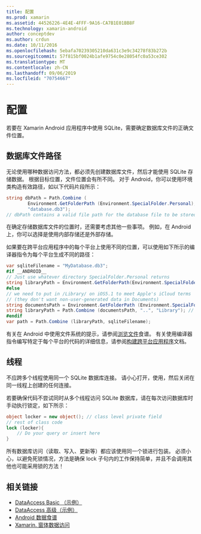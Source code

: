 ```yaml
---
title: 配置
ms.prod: xamarin
ms.assetid: 44526226-4E4E-4FFF-9A16-CA7B1E01BB8F
ms.technology: xamarin-android
author: conceptdev
ms.author: crdun
ms.date: 10/11/2016
ms.openlocfilehash: 5ebafa70239305210da631c3e9c34278f83b272b
ms.sourcegitcommit: 57f815bf0024b1afe9754c0e28054fc0a53ce302
ms.translationtype: MT
ms.contentlocale: zh-CN
ms.lasthandoff: 09/06/2019
ms.locfileid: "70754667"
---
```

# <a name="configuration"></a>配置

若要在 Xamarin Android 应用程序中使用 SQLite，需要确定数据库文件的正确文件位置。

## <a name="database-file-path"></a>数据库文件路径

无论使用哪种数据访问方法，都必须先创建数据库文件，然后才能使用 SQLite 存储数据。 根据目标位置，文件位置会有所不同。 对于 Android，你可以使用环境类构造有效路径，如以下代码片段所示：

```csharp
string dbPath = Path.Combine (
        Environment.GetFolderPath (Environment.SpecialFolder.Personal),
        "database.db3");
// dbPath contains a valid file path for the database file to be stored
```

在确定存储数据库文件的位置时，还需要考虑其他一些事项。 例如，在 Android 上，你可以选择是使用内部存储还是外部存储。

如果要在跨平台应用程序中的每个平台上使用不同的位置，可以使用如下所示的编译器指令为每个平台生成不同的路径：

```csharp
var sqliteFilename = "MyDatabase.db3";
#if __ANDROID__
// Just use whatever directory SpecialFolder.Personal returns
string libraryPath = Environment.GetFolderPath(Environment.SpecialFolder.Personal); ;
#else
// we need to put in /Library/ on iOS5.1 to meet Apple's iCloud terms
// (they don't want non-user-generated data in Documents)
string documentsPath = Environment.GetFolderPath (Environment.SpecialFolder.Personal); // Documents folder
string libraryPath = Path.Combine (documentsPath, "..", "Library"); // Library folder instead
#endif
var path = Path.Combine (libraryPath, sqliteFilename);
```

有关在 Android 中使用文件系统的提示，请参阅[浏览文件](https://github.com/xamarin/recipes/tree/master/Recipes/android/data/files/browse_files)食谱。 有关使用编译器指令编写特定于每个平台的代码的详细信息，请参阅[构建跨平台应用程序](~/cross-platform/app-fundamentals/building-cross-platform-applications/index.md)文档。

## <a name="threading"></a>线程

不应跨多个线程使用同一个 SQLite 数据库连接。 请小心打开，使用，然后关闭在同一线程上创建的任何连接。

若要确保代码不尝试同时从多个线程访问 SQLite 数据库，请在每次访问数据库时手动执行锁定，如下所示：

```csharp
object locker = new object(); // class level private field
// rest of class code
lock (locker){
    // Do your query or insert here
}
```

所有数据库访问（读取、写入、更新等）都应该使用同一个锁进行包装。 必须小心，以避免死锁情况，方法是确保 lock 子句内的工作保持简单，并且不会调用其他也可能采用锁的方法！

## <a name="related-links"></a>相关链接

- [DataAccess Basic （示例）](https://github.com/xamarin/mobile-samples/tree/master/DataAccess/Basic)
- [DataAccess 高级（示例）](https://github.com/xamarin/mobile-samples/tree/master/DataAccess/Advanced)
- [Android 数据食谱](https://github.com/xamarin/recipes/tree/master/Recipes/android/data)
- [Xamarin. 窗体数据访问](~/xamarin-forms/data-cloud/data/databases.md)
